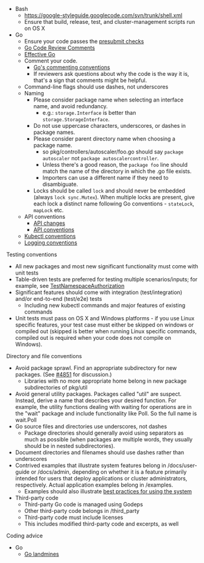 ---
---


  - Bash
    - https://google-styleguide.googlecode.com/svn/trunk/shell.xml
    - Ensure that build, release, test, and cluster-management scripts run on OS X
  - Go
    - Ensure your code passes the [presubmit checks](/{{page.version}}/docs/devel/development/#hooks)
    - [Go Code Review Comments](https://github.com/golang/go/wiki/CodeReviewComments)
    - [Effective Go](https://golang.org/doc/effective_go)
    - Comment your code.
      - [Go's commenting conventions](http://blog.golang.org/godoc-documenting-go-code)
      - If reviewers ask questions about why the code is the way it is, that's a sign that comments might be helpful.
    - Command-line flags should use dashes, not underscores
    - Naming
      - Please consider package name when selecting an interface name, and avoid redundancy.
        - e.g.: `storage.Interface` is better than `storage.StorageInterface`.
      - Do not use uppercase characters, underscores, or dashes in package names.
      - Please consider parent directory name when choosing a package name.
        - so pkg/controllers/autoscaler/foo.go should say `package autoscaler` not `package autoscalercontroller`.
        - Unless there's a good reason, the `package foo` line should match the name of the directory in which the .go file exists.
        - Importers can use a different name if they need to disambiguate.
      - Locks should be called `lock` and should never be embedded (always `lock sync.Mutex`). When multiple locks are present, give each lock a distinct name following Go conventions - `stateLock`, `mapLock` etc.
    - API conventions
      - [API changes](/{{page.version}}/docs/devel/api_changes)
      - [API conventions](/{{page.version}}/docs/devel/api-conventions)
    - [Kubectl conventions](/{{page.version}}/docs/devel/kubectl-conventions)
    - [Logging conventions](/{{page.version}}/docs/devel/logging)

Testing conventions

  - All new packages and most new significant functionality must come with unit tests
  - Table-driven tests are preferred for testing multiple scenarios/inputs; for example, see [TestNamespaceAuthorization](https://releases.k8s.io/{{page.githubbranch}}/test/integration/auth_test.go)
  - Significant features should come with integration (test/integration) and/or end-to-end (test/e2e) tests
    - Including new kubectl commands and major features of existing commands
  - Unit tests must pass on OS X and Windows platforms - if you use Linux specific features, your test case must either be skipped on windows or compiled out (skipped is better when running Linux specific commands, compiled out is required when your code does not compile on Windows).

Directory and file conventions

  - Avoid package sprawl. Find an appropriate subdirectory for new packages. (See [#4851](http://issues.k8s.io/4851) for discussion.)
    - Libraries with no more appropriate home belong in new package subdirectories of pkg/util
  - Avoid general utility packages. Packages called "util" are suspect. Instead, derive a name that describes your desired function. For example, the utility functions dealing with waiting for operations are in the "wait" package and include functionality like Poll. So the full name is wait.Poll
  - Go source files and directories use underscores, not dashes
    - Package directories should generally avoid using separators as much as possible (when packages are multiple words, they usually should be in nested subdirectories).
  - Document directories and filenames should use dashes rather than underscores
  - Contrived examples that illustrate system features belong in /docs/user-guide or /docs/admin, depending on whether it is a feature primarily intended for users that deploy applications or cluster administrators, respectively. Actual application examples belong in /examples.
    - Examples should also illustrate [best practices for using the system](/{{page.version}}/docs/user-guide/config-best-practices)
  - Third-party code
    - Third-party Go code is managed using Godeps
    - Other third-party code belongs in /third_party
    - Third-party code must include licenses
    - This includes modified third-party code and excerpts, as well

Coding advice

  - Go
    - [Go landmines](https://gist.github.com/lavalamp/4bd23295a9f32706a48f)
